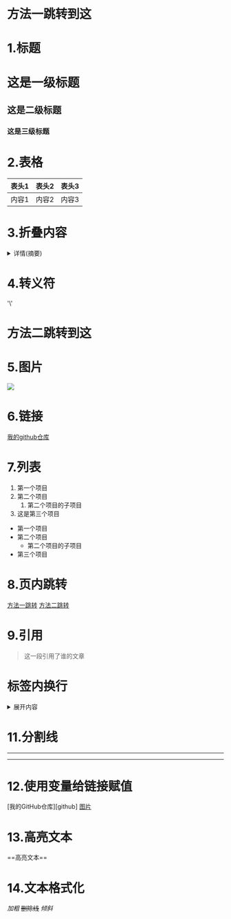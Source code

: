 <h1 id='方法一'>方法一跳转到这</h1>

# 1.标题

# 这是一级标题
## 这是二级标题
### 这是三级标题

# 2.表格
|表头1|表头2|表头3
|:-:|:-|-:|
|内容1|内容2|内容3

# 3.折叠内容
<details><summary>详情(摘要)</summary></details>

# 4.转义符
'\\'

# <span id='方法二'>方法二跳转到这</span>
# 5.图片
![](./image/Snipaste_2024-12-05_13-02-56.png)

# 6.链接
[我的github仓库](https://github.com/k1e2q3i4n5g6?tab=repositories)

# 7.列表

1. 第一个项目
2. 第二个项目
    1. 第二个项目的子项目
3. 这是第三个项目

- 第一个项目
- 第二个项目
    - 第二个项目的子项目
- 第三个项目

# 8.页内跳转

[方法一跳转](方法一跳转到这)
[方法二跳转](方法二跳转)



# 9.引用
> 这一段引用了谁的文章

# 标签内换行

<details><summary>展开内容</summary><details><summary>展开内容</details></summary>在这里<br>换行</details>

# 11.分割线
***
---

# 12.使用变量给链接赋值
[我的GitHub仓库][github]
[图片](图片链接)

# 13.高亮文本
==高亮文本==

# 14.文本格式化

*加粗*
~~删除线~~
_倾斜_